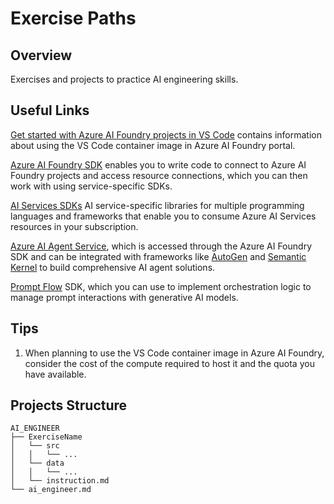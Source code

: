# Exercise Paths

## Overview
Exercises and projects to practice AI engineering skills.

## Useful Links
[Get started with Azure AI Foundry projects in VS Code](https://learn.microsoft.com/en-us/azure/ai-studio/how-to/develop/vscode) contains information about using the VS Code container image in Azure AI Foundry portal.

[Azure AI Foundry SDK](https://learn.microsoft.com/en-us/azure/ai-studio/how-to/develop/sdk-overview)
enables you to write code to connect to Azure AI Foundry projects and access resource connections, which you can then work with using service-specific SDKs.

[AI Services SDKs](https://learn.microsoft.com/en-us/azure/ai-services/reference/sdk-package-resources) AI service-specific libraries for multiple programming languages and frameworks that enable you to consume Azure AI Services resources in your subscription.

[Azure AI Agent Service](https://learn.microsoft.com/en-us/azure/ai-services/agents/overview), which is accessed through the Azure AI Foundry SDK and can be integrated with frameworks like [AutoGen](https://microsoft.github.io/autogen/0.2/docs/Getting-Started) and [Semantic Kernel](https://learn.microsoft.com/en-us/semantic-kernel/overview) to build comprehensive AI agent solutions.

[Prompt Flow](https://microsoft.github.io/promptflow/index.html) SDK, which you can use to implement orchestration logic to manage prompt interactions with generative AI models.

## Tips

1. When planning to use the VS Code container image in Azure AI Foundry, consider the cost of the compute required to host it and the quota you have available.



## Projects Structure
```
AI_ENGINEER
├── ExerciseName
│   └── src
│   │   └── ...
│   └── data
│   │   └── ...
│   └── instruction.md
└── ai_engineer.md
```
